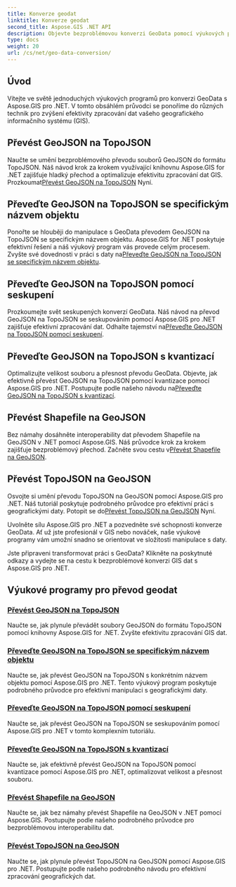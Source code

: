 ```yaml
---
title: Konverze geodat
linktitle: Konverze geodat
second_title: Aspose.GIS .NET API
description: Objevte bezproblémovou konverzi GeoData pomocí výukových programů Aspose.GIS pro .NET. Naučte se převádět GeoJSON na TopoJSON, Shapefile na GeoJSON a další.
type: docs
weight: 20
url: /cs/net/geo-data-conversion/
---
```

## Úvod

Vítejte ve světě jednoduchých výukových programů pro konverzi GeoData s Aspose.GIS pro .NET. V tomto obsáhlém průvodci se ponoříme do různých technik pro zvýšení efektivity zpracování dat vašeho geografického informačního systému (GIS).

## Převést GeoJSON na TopoJSON
 Naučte se umění bezproblémového převodu souborů GeoJSON do formátu TopoJSON. Náš návod krok za krokem využívající knihovnu Aspose.GIS for .NET zajišťuje hladký přechod a optimalizuje efektivitu zpracování dat GIS. Prozkoumat[Převést GeoJSON na TopoJSON](./convert-geojson-to-topojson/) Nyní.

## Převeďte GeoJSON na TopoJSON se specifickým názvem objektu
 Ponořte se hlouběji do manipulace s GeoData převodem GeoJSON na TopoJSON se specifickým názvem objektu. Aspose.GIS for .NET poskytuje efektivní řešení a náš výukový program vás provede celým procesem. Zvyšte své dovednosti v práci s daty na[Převeďte GeoJSON na TopoJSON se specifickým názvem objektu](./convert-geojson-to-topojson-with-specific-object-name/).

## Převeďte GeoJSON na TopoJSON pomocí seskupení
Prozkoumejte svět seskupených konverzí GeoData. Náš návod na převod GeoJSON na TopoJSON se seskupováním pomocí Aspose.GIS pro .NET zajišťuje efektivní zpracování dat. Odhalte tajemství na[Převeďte GeoJSON na TopoJSON pomocí seskupení](./convert-geojson-to-topojson-with-grouping/).

## Převeďte GeoJSON na TopoJSON s kvantizací
 Optimalizujte velikost souboru a přesnost převodu GeoData. Objevte, jak efektivně převést GeoJSON na TopoJSON pomocí kvantizace pomocí Aspose.GIS pro .NET. Postupujte podle našeho návodu na[Převeďte GeoJSON na TopoJSON s kvantizací](./convert-geojson-to-topojson-with-quantization/).

## Převést Shapefile na GeoJSON
 Bez námahy dosáhněte interoperability dat převodem Shapefile na GeoJSON v .NET pomocí Aspose.GIS. Náš průvodce krok za krokem zajišťuje bezproblémový přechod. Začněte svou cestu v[Převést Shapefile na GeoJSON](./convert-shapefile-to-geojson/).

## Převést TopoJSON na GeoJSON
 Osvojte si umění převodu TopoJSON na GeoJSON pomocí Aspose.GIS pro .NET. Náš tutoriál poskytuje podrobného průvodce pro efektivní práci s geografickými daty. Potopit se do[Převést TopoJSON na GeoJSON](./convert-topojson-to-geojson/) Nyní.

Uvolněte sílu Aspose.GIS pro .NET a pozvedněte své schopnosti konverze GeoData. Ať už jste profesionál v GIS nebo nováček, naše výukové programy vám umožní snadno se orientovat ve složitosti manipulace s daty.

Jste připraveni transformovat práci s GeoData? Klikněte na poskytnuté odkazy a vydejte se na cestu k bezproblémové konverzi GIS dat s Aspose.GIS pro .NET.
## Výukové programy pro převod geodat
### [Převést GeoJSON na TopoJSON](./convert-geojson-to-topojson/)
Naučte se, jak plynule převádět soubory GeoJSON do formátu TopoJSON pomocí knihovny Aspose.GIS for .NET. Zvyšte efektivitu zpracování GIS dat.
### [Převeďte GeoJSON na TopoJSON se specifickým názvem objektu](./convert-geojson-to-topojson-with-specific-object-name/)
Naučte se, jak převést GeoJSON na TopoJSON s konkrétním názvem objektu pomocí Aspose.GIS pro .NET. Tento výukový program poskytuje podrobného průvodce pro efektivní manipulaci s geografickými daty.
### [Převeďte GeoJSON na TopoJSON pomocí seskupení](./convert-geojson-to-topojson-with-grouping/)
Naučte se, jak převést GeoJSON na TopoJSON se seskupováním pomocí Aspose.GIS pro .NET v tomto komplexním tutoriálu.
### [Převeďte GeoJSON na TopoJSON s kvantizací](./convert-geojson-to-topojson-with-quantization/)
Naučte se, jak efektivně převést GeoJSON na TopoJSON pomocí kvantizace pomocí Aspose.GIS pro .NET, optimalizovat velikost a přesnost souboru.
### [Převést Shapefile na GeoJSON](./convert-shapefile-to-geojson/)
Naučte se, jak bez námahy převést Shapefile na GeoJSON v .NET pomocí Aspose.GIS. Postupujte podle našeho podrobného průvodce pro bezproblémovou interoperabilitu dat.
### [Převést TopoJSON na GeoJSON](./convert-topojson-to-geojson/)
Naučte se, jak plynule převést TopoJSON na GeoJSON pomocí Aspose.GIS pro .NET. Postupujte podle našeho podrobného návodu pro efektivní zpracování geografických dat.